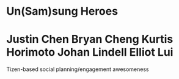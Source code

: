 Un(Sam)sung Heroes
=========
Justin Chen
Bryan Cheng
Kurtis Horimoto
Johan Lindell
Elliot Lui
=========

Tizen-based social planning/engagement awesomeness